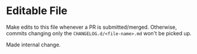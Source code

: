 # Editable File

Make edits to this file whenever a PR is submitted/merged. Otherwise, commits changing only the `CHANGELOG.d/<file-name>.md` won't be picked up.

Made internal change.

